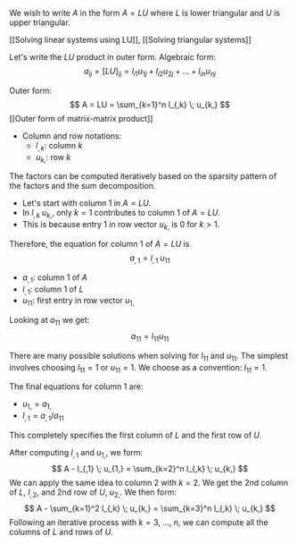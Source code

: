 We wish to write $A$ in the form $A = LU$ where $L$ is lower triangular and $U$ is upper triangular. 

[[Solving linear systems using LU]], [[Solving triangular systems]]

Let's write the $LU$ product in outer form. Algebraic form:
$$
a_{ij} = [LU]_{ij} = l_{i1} u_{1j} + l_{i2} u_{2j} + \dots + l_{in} u_{nj}
$$

Outer form:
$$
A = LU = \sum_{k=1}^n l_{,k} \; u_{k,}
$$
[[Outer form of matrix-matrix product]]

- Column and row notations:
	- $l_{,k}$: column $k$
	- $u_{k,}$: row $k$

The factors can be computed iteratively based on the sparsity pattern of the factors and the sum decomposition.

- Let's start with column 1 in $A=LU$. 
- In $l_{,k} \; u_{k,}$, only $k=1$ contributes to column 1 of $A = LU$. 
- This is because entry 1 in row vector $u_{k,}$ is 0 for $k>1$.

Therefore, the equation for column 1 of $A=LU$ is
$$
a_{,1} = l_{,1} \; u_{11}
$$
- $a_{,1}$: column 1 of $A$
- $l_{,1}$: column 1 of $L$
- $u_{11}$: first entry in row vector $u_{1,}$

Looking at $a_{11}$ we get:
$$
a_{11} = l_{11} u_{11}
$$

There are many possible solutions when solving for $l_{11}$ and $u_{11}$. The simplest involves choosing $l_{11} = 1$ or $u_{11} = 1$. We choose as a convention: $l_{11} = 1$.

The final equations for column 1 are:
- $u_{1,} = a_{1,}$
- $l_{,1} = a_{,1} / a_{11}$

This completely specifies the first column of $L$ and the first row of $U$.

After computing $l_{,1}$ and $u_{1,}$, we form:
$$
A - l_{,1} \; u_{1,} = \sum_{k=2}^n l_{,k} \; u_{k,}
$$
We can apply the same idea to column 2 with $k=2$. We get the 2nd column of $L$, $l_{,2}$, and 2nd row of $U$, $u_{2,}$. We then form:
$$
A - \sum_{k=1}^2 l_{,k} \; u_{k,} = \sum_{k=3}^n l_{,k} \; u_{k,}
$$
Following an iterative process with $k=3$, ..., $n$, we can compute all the columns of $L$ and rows of $U$.